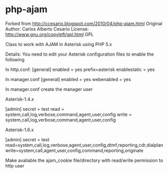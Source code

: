 php-ajam
========

Forked from http://ccesario.blogspot.com/2010/04/php-ajam.html
Original Author: Carlos Alberto Cesario
License: http://www.gnu.org/copyleft/gpl.html GPL

Class to work with AJAM in Asterisk using PHP 5.x

Details:
You need to edit your Asterisk configuration files to enable the following

In http.conf:
[general]
enabled = yes
prefix=asterisk
enablestatic = yes

In manager.conf
[general]
enabled = yes
webenabled = yes

In manager.conf create the manager user

Asterisk-1.4.x

[admin]
secret = test
read = system,call,log,verbose,command,agent,user,config
write = system,call,log,verbose,command,agent,user,config

Asterisk-1.6.x

[admin]
secret = test
read=system,call,log,verbose,agent,user,config,dtmf,reporting,cdr,dialplan
write=system,call,agent,user,config,command,reporting,originate

Make avaliable the ajam_cookie file/directory with read/write permission to http user

